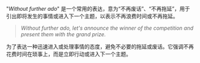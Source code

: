 "*Without further ado*" 是一个常用的表达，意为“不再废话”、“不再拖延”，用于引出即将发生的事情或进入下一个主题，以表示不再浪费时间或不再拖延。

> *Without further ado, let's announce the winner of the competition and present them with the grand prize.*

为了表达一种迅速进入或处理事情的态度，避免不必要的拖延或废话。它强调不再花费时间在琐事上，而是立即行动或进入下一个主题。